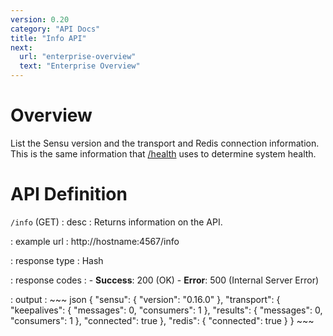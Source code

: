 ```yaml
---
version: 0.20
category: "API Docs"
title: "Info API"
next:
  url: "enterprise-overview"
  text: "Enterprise Overview"
---
```


# Overview

List the Sensu version and the transport and Redis connection information. This is the same information that [/health](api-health) uses to determine system health.

# API Definition

`/info` (GET)
: desc
  : Returns information on the API.

: example url
  : http://hostname:4567/info

: response type
  : Hash

: response codes
  : - **Success**: 200 (OK)
    - **Error**: 500 (Internal Server Error)

: output
  : ~~~ json
    {
        "sensu": {
            "version": "0.16.0"
        },
        "transport": {
            "keepalives": {
                "messages": 0,
                "consumers": 1
            },
            "results": {
                "messages": 0,
                "consumers": 1
            },
            "connected": true
        },
        "redis": {
            "connected": true
        }
    }
    ~~~
